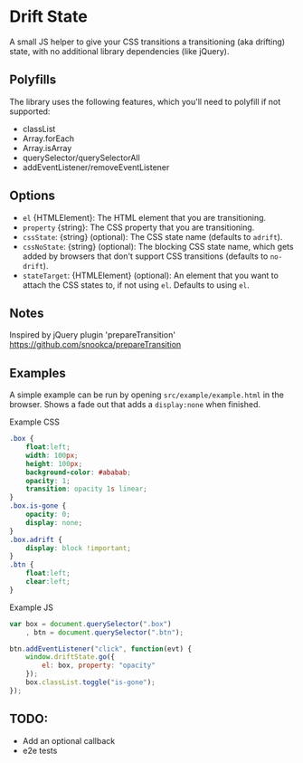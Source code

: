 # Drift State

A small JS helper to give your CSS transitions a transitioning (aka drifting) state, with no additional library dependencies (like jQuery).

## Polyfills
The library uses the following features, which you'll need to polyfill if not supported:
- classList
- Array.forEach
- Array.isArray
- querySelector/querySelectorAll
- addEventListener/removeEventListener

## Options
- `el` {HTMLElement}: The HTML element that you are transitioning.
- `property` {string}: The CSS property that you are transitioning.
- `cssState`: {string} (optional): The CSS state name (defaults to `adrift`).
- `cssNoState`: {string} (optional): The blocking CSS state name, which gets added by browsers that don't support CSS transitions (defaults to `no-drift`).
- `stateTarget`: {HTMLElement} (optional): An element that you want to attach the CSS states to, if not using `el`. Defaults to using `el`.

## Notes
Inspired by jQuery plugin 'prepareTransition' https://github.com/snookca/prepareTransition

## Examples
A simple example can be run by opening `src/example/example.html` in the browser. Shows a fade out that adds a `display:none` when finished.

Example CSS
```css
.box {
    float:left;
    width: 100px;
    height: 100px;
    background-color: #ababab;
    opacity: 1;
    transition: opacity 1s linear;
}
.box.is-gone {
    opacity: 0;
    display: none;
}
.box.adrift {
    display: block !important;
}
.btn {
    float:left;
    clear:left;
}
```

Example JS
```js
var box = document.querySelector(".box")
    , btn = document.querySelector(".btn");

btn.addEventListener("click", function(evt) {
    window.driftState.go({
        el: box, property: "opacity"
    });
    box.classList.toggle("is-gone");
});
```

## TODO:
- Add an optional callback
- e2e tests